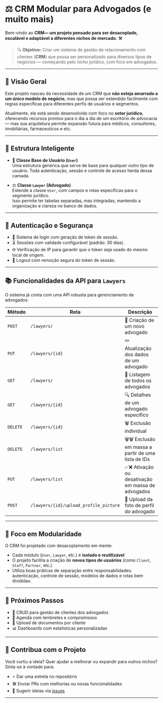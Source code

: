 # ⚖️ CRM Modular para Advogados (e muito mais)

Bem-vindo ao **CRM— um projeto pensado para ser **desacoplado**, escalável e adaptável a diferentes nichos de mercado.** 🛠️

> 🔍 **Objetivo:** Criar um sistema de gestão de relacionamento com clientes (**CRM**) que possa ser personalizado para diversos tipos de negócios — começando pelo nicho jurídico, com foco em advogados.

---

## 🚀 Visão Geral

Este projeto nasceu da necessidade de um CRM que **não esteja amarrado a um único modelo de negócio**, mas que possa ser estendido facilmente com regras específicas para diferentes perfis de usuários e segmentos.

Atualmente, ele está sendo desenvolvido com foco no **setor jurídico**, oferecendo recursos prontos para o dia a dia de um escritório de advocacia — mas sua arquitetura permite expansão futura para médicos, consultores, imobiliárias, farmaceuticos e etc.

---

## 🧠 Estrutura Inteligente

- 🧩 **Classe Base de Usuário (`User`)**  
  Uma estrutura genérica que serve de base para qualquer outro tipo de usuário. Toda autenticação, sessão e controle de acesso herda dessa camada.

- ⚖️ **Classe `Lawyer` (Advogado)**  
  Estende a classe `User`, com campos e rotas específicas para o segmento jurídico.  
  Isso permite ter tabelas separadas, mas integradas, mantendo a organização e clareza no banco de dados.

---

## 🔐 Autenticação e Segurança

- 🔑 Sistema de login com geração de token de sessão.
- ⏳ Sessões com validade configurável (padrão: 30 dias).
- 🌐 Verificação de IP para garantir que o token seja usado do mesmo local de origem.
- 🚫 Logout com remoção segura do token de sessão.

---

## 📚 Funcionalidades da API para `Lawyers`

O sistema já conta com uma API robusta para gerenciamento de advogados:

| Método   | Rota                                   | Descrição                                           |
| -------- | -------------------------------------- | --------------------------------------------------- |
| `POST`   | `/lawyers/`                            | 👤 Criação de um novo advogado                      |
| `PUT`    | `/lawyers/{id}`                        | ✏️ Atualização dos dados de um advogado             |
| `GET`    | `/lawyers/`                            | 📄 Listagem de todos os advogados                   |
| `GET`    | `/lawyers/{id}`                        | 🔍 Detalhes de um advogado específico               |
| `DELETE` | `/lawyers/{id}`                        | 🗑️ Exclusão individual                              |
| `DELETE` | `/lawyers/list`                        | 🗑️🗑️ Exclusão em massa a partir de uma lista de IDs |
| `PUT`    | `/lawyers/list`                        | ✅❌ Ativação ou desativação em massa de advogados  |
| `POST`   | `/lawyers/{id}/upload_profile_picture` | 📸 Upload da foto de perfil do advogado             |

---

## 🧩 Foco em Modularidade

O CRM foi projetado com desacoplamento em mente:

- Cada módulo (`User`, `Lawyer`, etc.) é **isolado e reutilizável**
- O projeto facilita a criação de **novos tipos de usuários** (como `Client`, `Staff`, `Partner`, etc.)
- Utiliza boas práticas de separação entre responsabilidades: autenticação, controle de sessão, modelos de dados e rotas bem divididas.

---

## 🔮 Próximos Passos

- 📁 CRUD para gestão de clientes dos advogados
- 📆 Agenda com lembretes e compromissos
- 📑 Upload de documentos por cliente
- 📊 Dashboards com estatísticas personalizadas
<!-- - 🌍 Internacionalização (multi-idioma) -->

---

## 🤝 Contribua com o Projeto

Você curtiu a ideia? Quer ajudar a melhorar ou expandir para outros nichos?  
Sinta-se à vontade para:

- ⭐ Dar uma estrela no repositório
- 🛠️ Enviar PRs com melhorias ou novas funcionalidades
- 🧠 Sugerir ideias via [issues](https://github.com/GBobello/crm/issues)

---

<!-- ## 🧾 Licença

Este projeto está sob a licença **MIT** — use, adapte e contribua como quiser!  
📄 Veja mais no arquivo [LICENSE](./LICENSE) -->
